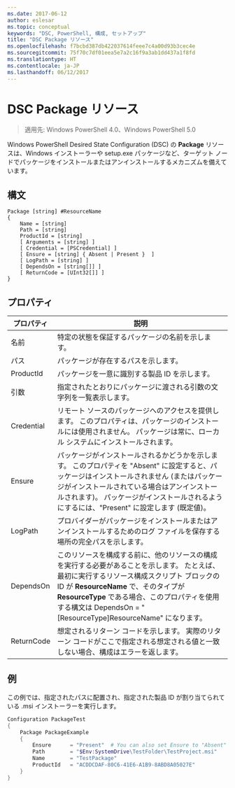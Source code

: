 ```yaml
---
ms.date: 2017-06-12
author: eslesar
ms.topic: conceptual
keywords: "DSC, PowerShell, 構成, セットアップ"
title: "DSC Package リソース"
ms.openlocfilehash: f7bcbd387db422037614feee7c4a00d93b3cec4e
ms.sourcegitcommit: 75f70c7df01eea5e7a2c16f9a3ab1dd437a1f8fd
ms.translationtype: HT
ms.contentlocale: ja-JP
ms.lasthandoff: 06/12/2017
---
```

<a id="dsc-package-resource" class="xliff"></a>

# DSC Package リソース

> 適用先: Windows PowerShell 4.0、Windows PowerShell 5.0

Windows PowerShell Desired State Configuration (DSC) の **Package** リソースは、Windows インストーラーや setup.exe パッケージなど、ターゲット ノードでパッケージをインストールまたはアンインストールするメカニズムを備えています。

<a id="syntax" class="xliff"></a>

## 構文

```
Package [string] #ResourceName
{
    Name = [string]
    Path = [string]
    ProductId = [string]
    [ Arguments = [string] ]
    [ Credential = [PSCredential] ]
    [ Ensure = [string] { Absent | Present }  ]
    [ LogPath = [string] ]
    [ DependsOn = [string[]] ]
    [ ReturnCode = [UInt32[]] ]
}
```

<a id="properties" class="xliff"></a>

## プロパティ
|  プロパティ  |  説明   | 
|---|---| 
| 名前| 特定の状態を保証するパッケージの名前を示します。| 
| パス| パッケージが存在するパスを示します。| 
| ProductId| パッケージを一意に識別する製品 ID を示します。| 
| 引数| 指定されたとおりにパッケージに渡される引数の文字列を一覧表示します。| 
| Credential| リモート ソースのパッケージへのアクセスを提供します。 このプロパティは、パッケージのインストールには使用されません。 パッケージは常に、ローカル システムにインストールされます。| 
| Ensure| パッケージがインストールされるかどうかを示します。 このプロパティを "Absent" に設定すると、パッケージはインストールされません (またはパッケージがインストールされている場合はアンインストールされます)。 パッケージがインストールされるようにするには、"Present" に設定します (既定値)。| 
| LogPath| プロバイダーがパッケージをインストールまたはアンインストールするためのログ ファイルを保存する場所の完全パスを示します。| 
| DependsOn | このリソースを構成する前に、他のリソースの構成を実行する必要があることを示します。 たとえば、最初に実行するリソース構成スクリプト ブロックの ID が **ResourceName** で、そのタイプが **ResourceType** である場合、このプロパティを使用する構文は DependsOn = "[ResourceType]ResourceName" になります。| 
| ReturnCode| 想定されるリターン コードを示します。 実際のリターン コードがここで指定される想定される値と一致しない場合、構成はエラーを返します。| 

<a id="example" class="xliff"></a>

## 例

この例では、指定されたパスに配置され、指定された製品 ID が割り当てられている .msi インストーラーを実行します。

```powershell
Configuration PackageTest
{
    Package PackageExample
    {
        Ensure      = "Present"  # You can also set Ensure to "Absent"
        Path        = "$Env:SystemDrive\TestFolder\TestProject.msi"
        Name        = "TestPackage"
        ProductId   = "ACDDCDAF-80C6-41E6-A1B9-8ABD8A05027E"
    } 
}
```

